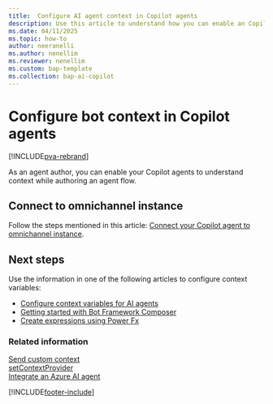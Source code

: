```yaml
---
title:  Configure AI agent context in Copilot agents 
description: Use this article to understand how you can enable an Copilot agent to understand context while authoring an agent flow.
ms.date: 04/11/2025
ms.topic: how-to
author: neeranelli
ms.author: nenellim
ms.reviewer: nenellim
ms.custom: bap-template
ms.collection: bap-ai-copilot
---
```

# Configure bot context in Copilot agents 

[!INCLUDE[pva-rebrand](../../includes/cc-pva-rebrand.md)]

As an agent author, you can enable your Copilot agents to understand context while authoring an agent flow.

## Connect to omnichannel instance

Follow the steps mentioned in this article: [Connect your Copilot agent to omnichannel instance](../administer/configure-bot-virtual-agent.md#configure-context-variables-for-the-copilot-agent).

## Next steps

Use the information in one of the following articles to configure context variables:

- [Configure context variables for AI agents](../administer/context-variables-for-bot.md)  
- [Getting started with Bot Framework Composer](/power-virtual-agents/advanced-bot-framework-composer-fundamentals)
- [Create expressions using Power Fx](/power-virtual-agents/advanced-power-fx)

### Related information

[Send custom context](../develop/send-context-starting-chat.md)  
[setContextProvider](../develop/reference/methods/setContextProvider.md)  
[Integrate an Azure AI agent](../administer/configure-bot-azure.md)  

[!INCLUDE[footer-include](../../includes/footer-banner.md)]
